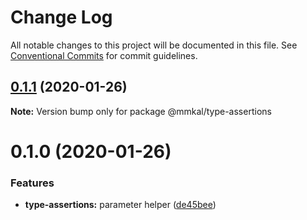 # Change Log

All notable changes to this project will be documented in this file.
See [Conventional Commits](https://conventionalcommits.org) for commit guidelines.

## [0.1.1](https://github.com/mmkal/js/compare/@mmkal/type-assertions@0.1.0...@mmkal/type-assertions@0.1.1) (2020-01-26)

**Note:** Version bump only for package @mmkal/type-assertions





# 0.1.0 (2020-01-26)


### Features

* **type-assertions:** parameter helper ([de45bee](https://github.com/mmkal/js/commit/de45beefa984b17f686ba387ffab9675f28ec74a))
